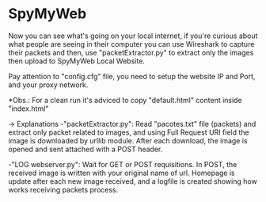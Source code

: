 SpyMyWeb
========
Now you can see what's going on your local internet, if you're curious about what people are seeing in their computer you can use Wireshark to capture their packets and then, use "packetExtractor.py" to extract only the images then upload to SpyMyWeb Local Website.

Pay attention to "config.cfg" file, you need to setup the website IP and Port, and your proxy network.

*Obs.: For a clean run it's adviced to copy "default.html" content inside "index.html"

-> Explanations
-"packetExtractor.py": Read "pacotes.txt" file (packets) and extract only packet related to images, and using Full Request URI field the image is downloaded by urllib module. After each download, the image is opened and sent attached with a POST header.

-"LOG webserver.py": Wait for GET or POST requisitions. In POST, the received image is written with your original name of url. Homepage is update after each new image received, and a logfile is created showing how works receiving packets process.

